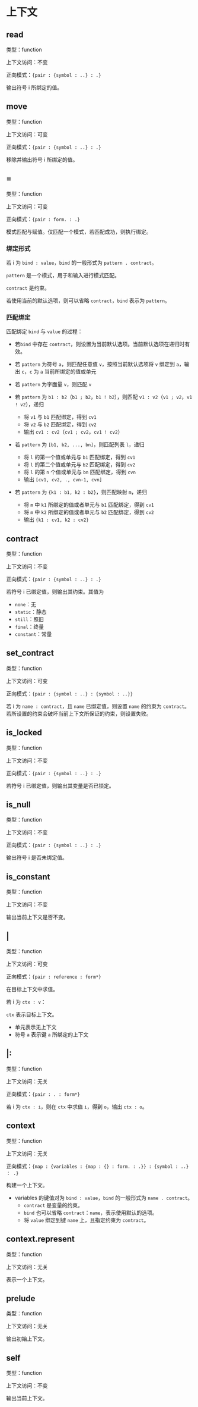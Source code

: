 # 上下文

## read

类型：function

上下文访问：不变

正向模式：`{pair : {symbol : ..} : .}`

输出符号 i 所绑定的值。

## move

类型：function

上下文访问：可变

正向模式：`{pair : {symbol : ..} : .}`

移除并输出符号 i 所绑定的值。

## =

类型：function

上下文访问：可变

正向模式：`{pair : form. : .}`

模式匹配与赋值。仅匹配一个模式，若匹配成功，则执行绑定。

### 绑定形式

若 i 为 `bind : value`，`bind` 的一般形式为 `pattern . contract`。

`pattern` 是一个模式，用于和输入进行模式匹配。

`contract` 是约束。

若使用当前的默认选项，则可以省略 `contract`，`bind` 表示为 `pattern`。

### 匹配绑定

匹配绑定 `bind` 与 `value` 的过程：

- 若`bind` 中存在 `contract`，则设置为当前默认选项。当前默认选项在递归时有效。

- 若 `pattern` 为符号 `a`，则匹配任意值 `v`，按照当前默认选项将 `v` 绑定到 `a`，输出 `c`，`c` 为 `a` 当前所绑定的值或单元
- 若 `pattern` 为字面量 `v`，则匹配 `v`
- 若 `pattern` 为 `b1 : b2`（`b1 ; b2`，`b1 ! b2`），则匹配 `v1 : v2`（`v1 ; v2`，`v1 ! v2`），递归
  - 将 `v1` 与 `b1` 匹配绑定，得到 `cv1`
  - 将 `v2` 与 `b2` 匹配绑定，得到 `cv2`
  - 输出 `cv1 : cv2`（`cv1 ; cv2`，`cv1 ! cv2`）
- 若 `pattern` 为 `[b1, b2, ..., bn]`，则匹配列表 `l`，递归
  - 将 `l` 的第一个值或单元与 `b1` 匹配绑定，得到 `cv1`
  - 将 `l` 的第二个值或单元与 `b2` 匹配绑定，得到 `cv2`
  - 将 `l` 的第 `n` 个值或单元与 `bn` 匹配绑定，得到 `cvn`
  - 输出 `[cv1, cv2, ., cvn-1, cvn]`
- 若 `pattern` 为 `{k1 : b1, k2 : b2}`，则匹配映射 `m`，递归
  - 将 `m` 中 `k1` 所绑定的值或者单元与 `b1` 匹配绑定，得到 `cv1`
  - 将 `m` 中 `k2` 所绑定的值或者单元与 `b2` 匹配绑定，得到 `cv2`
  - 输出 `{k1 : cv1, k2 : cv2}`

## contract

类型：function

上下文访问：不变

正向模式：`{pair : {symbol : ..} : .}`

若符号 i 已绑定值，则输出其约束。其值为

- `none`：无
- `static`：静态
- `still`：照旧
- `final`：终量
- `constant`：常量

## set_contract

类型：function

上下文访问：可变

正向模式：`{pair : {symbol : ..} : {symbol : ..}}`

若 i 为 `name : contract`，且 `name` 已绑定值，则设置 `name` 的约束为 `contract`。若所设置的约束会破坏当前上下文所保证的约束，则设置失败。

## is_locked

类型：function

上下文访问：不变

正向模式：`{pair : {symbol : ..} : .}`

若符号 i 已绑定值，则输出其变量是否已锁定。

## is_null

类型：function

上下文访问：不变

正向模式：`{pair : {symbol : ..} : .}`

输出符号 i 是否未绑定值。

## is_constant

类型：function

上下文访问：不变

输出当前上下文是否不变。

## |

类型：function

上下文访问：可变

正向模式：`{pair : reference : form*}`


在目标上下文中求值。

若 i 为 `ctx : v`：

`ctx` 表示目标上下文。

- 单元表示无上下文
- 符号 `a` 表示键 `a` 所绑定的上下文

## |:

类型：function

上下文访问：无关

正向模式：`{pair : . : form*}`


若 i 为 `ctx : i`，则在 `ctx` 中求值 `i`，得到 `o`，输出 `ctx : o`。

## context

类型：function

上下文访问：无关

正向模式：`{map : {variables : {map : {} : form. : .}} : {symbol : ..} ： .}`

构建一个上下文。

- variables 的键值对为 `bind : value`，`bind` 的一般形式为 `name . contract`。
  - `contract` 是变量的约束。
  - `bind` 也可以省略 `contract`：`name`，表示使用默认的选项。
  - 将 `value` 绑定到键 `name` 上，且指定约束为 `contract`。

## context.represent

类型：function

上下文访问：无关

表示一个上下文。

## prelude

类型：function

上下文访问：无关

输出初始上下文。

## self

类型：function

上下文访问：不变

输出当前上下文。
